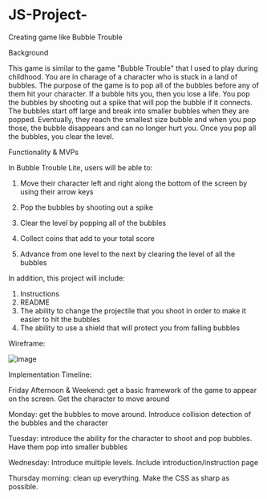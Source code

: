 # JS-Project-
Creating game like Bubble Trouble

Background

This game is similar to the game "Bubble Trouble" that I used to play during childhood. You are in charage of a character who is stuck in a land of bubbles. The purpose of the game is to pop all of the bubbles before any of them hit your character. If a bubble hits you, then you lose a life. You pop the bubbles by shooting out a spike that will pop the bubble if it connects. The bubbles start off large and break into smaller bubbles when they are popped. Eventually, they reach the smallest size bubble and when you pop those, the bubble disappears and can no longer hurt you. Once you pop all the bubbles, you clear the level.

Functionality & MVPs

In Bubble Trouble Lite, users will be able to:

1. Move their character left and right along the bottom of the screen by using their arrow keys

2. Pop the bubbles by shooting out a spike

3. Clear the level by popping all of the bubbles

4. Collect coins that add to your total score

5. Advance from one level to the next by clearing the level of all the bubbles


In addition, this project will include:

1. Instructions
2. README
3. The ability to change the projectile that you shoot in order to make it easier to hit the bubbles
4. The ability to use a shield that will protect you from falling bubbles

Wireframe:

![image](https://user-images.githubusercontent.com/79114511/205189052-4011bcef-1bd0-418b-bee9-b983c305da6b.png)


Implementation Timeline:

Friday Afternoon & Weekend: get a basic framework of the game to appear on the screen. Get the character to move around

Monday: get the bubbles to move around. Introduce collision detection of the bubbles and the character

Tuesday: introduce the ability for the character to shoot and pop bubbles. Have them pop into smaller bubbles

Wednesday: Introduce multiple levels. Include introduction/instruction page

Thursday morning: clean up everything. Make the CSS as sharp as possible.
